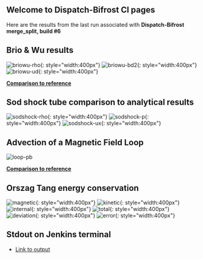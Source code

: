 ## Welcome to Dispatch-Bifrost CI pages 

Here are the results from the last run associated with 
**Dispatch-Bifrost merge_split, build #6**

## Brio & Wu results

  ![briowu-rho](img/brio-wu_test_rho.png){: style="width:400px"}
  ![briowu-bd2](img/brio-wu_test_bd2.png){: style="width:400px"}
  ![briowu-ud](img/brio-wu_test_ud.png){: style="width:400px"}
  
  **[Comparison to reference](tables/brio-wu.md)**

## Sod shock tube comparison to analytical results

  ![sodshock-rho](img/sod_bifrost_x_rho.png){: style="width:400px"}
  ![sodshock-p](img/sod_bifrost_x_p.png){: style="width:400px"}
  ![sodshock-ux](img/sod_bifrost_x_ux.png){: style="width:400px"}

## Advection of a Magnetic Field Loop 

  ![loop-pb](img/magnetic_pressure_loop_multiplot_test.png)
  
  **[Comparison to reference](tables/MagLoopAdvection.md)**

## Orszag Tang energy conservation

  ![magnetic](img/ot_magnetic_energy.png){: style="width:400px"}
  ![kinetic](img/ot_kinetic_energy.png){: style="width:400px"}
  ![internal](img/ot_internal_energy.png){: style="width:400px"}
  ![total](img/ot_total_energy.png){: style="width:400px"}
  ![deviation](img/ot_energy_deviation.png){: style="width:400px"}
  ![error](img/ot_energy_error.png){: style="width:400px"}
   

## Stdout on Jenkins terminal
  - [Link to output](output_file.txt)
  

